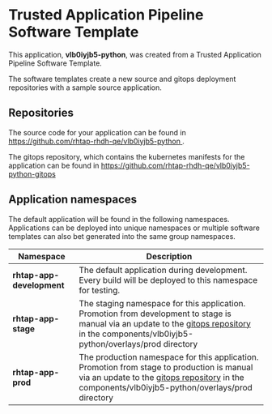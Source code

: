 # Trusted Application Pipeline Software Template

This application, **vlb0iyjb5-python**, was created from a Trusted Application Pipeline Software Template.

The software templates create a new source and gitops deployment repositories with a sample source application. 

## Repositories

The source code for your application can be found in [https://github.com/rhtap-rhdh-qe/vlb0iyjb5-python ](https://github.com/rhtap-rhdh-qe/vlb0iyjb5-python ).
 
The gitops repository, which contains the kubernetes manifests for the application can be found in 
[https://github.com/rhtap-rhdh-qe/vlb0iyjb5-python-gitops ](https://github.com/rhtap-rhdh-qe/vlb0iyjb5-python-gitops ) 

## Application namespaces 

The default application will be found in the following namespaces. Applications can be deployed into unique namespaces or multiple software templates can also bet generated into the same group namespaces.  

|  Namespace   |  Description   |  
| -------- | -------- |   
| **rhtap-app-development** | The default application during development. Every build will be deployed to this namespace for testing. | 
| **rhtap-app-stage** | The staging namespace for this application. Promotion from development to stage is manual via an update to the [gitops repository](https://github.com/rhtap-rhdh-qe/vlb0iyjb5-python-gitops ) in the components/vlb0iyjb5-python/overlays/prod directory |  
| **rhtap-app-prod** | The production namespace for this application. Promotion from stage to production is manual via an update to the [gitops repository](https://github.com/rhtap-rhdh-qe/vlb0iyjb5-python-gitops ) in the components/vlb0iyjb5-python/overlays/prod directory | 